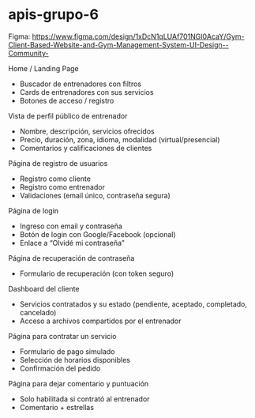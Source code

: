 # apis-grupo-6

Figma: https://www.figma.com/design/1xDcN1qLUAf701NGl0AcaY/Gym-Client-Based-Website-and-Gym-Management-System-UI-Design--Community-


Home / Landing Page

- Buscador de entrenadores con filtros
- Cards de entrenadores con sus servicios
- Botones de acceso / registro

Vista de perfil público de entrenador

- Nombre, descripción, servicios ofrecidos
- Precio, duración, zona, idioma, modalidad (virtual/presencial)
- Comentarios y calificaciones de clientes

Página de registro de usuarios

- Registro como cliente
- Registro como entrenador
- Validaciones (email único, contraseña segura)

Página de login

- Ingreso con email y contraseña
- Botón de login con Google/Facebook (opcional)
- Enlace a “Olvidé mi contraseña”

Página de recuperación de contraseña

- Formulario de recuperación (con token seguro)

Dashboard del cliente

- Servicios contratados y su estado (pendiente, aceptado, completado, cancelado)
- Acceso a archivos compartidos por el entrenador

Página para contratar un servicio

- Formulario de pago simulado
- Selección de horarios disponibles
- Confirmación del pedido

Página para dejar comentario y puntuación

- Solo habilitada si contrató al entrenador
- Comentario + estrellas